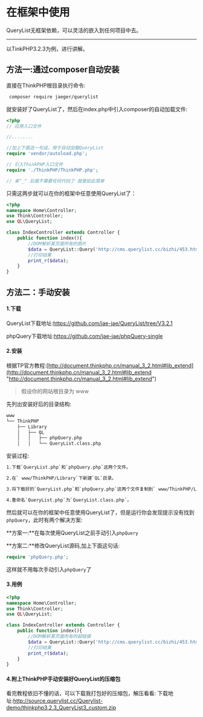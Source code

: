 # 在框架中使用

QueryList无框架依赖，可以灵活的嵌入到任何项目中去。

---

以TinkPHP3.2.3为例，进行讲解。

## 方法一:通过composer自动安装
直接在ThinkPHP根目录执行命令:
```bash
 composer require jaeger/querylist
```
就安装好了QueryList了，然后在index.php中引入composer的自动加载文件:
```php
<?php
// 应用入口文件

//........

//加上下面这一句话，用于自动加载QueryList
require 'vendor/autoload.php';

// 引入ThinkPHP入口文件
require './ThinkPHP/ThinkPHP.php';

// 亲^_^ 后面不需要任何代码了 就是如此简单
```
只需这两步就可以在你的框架中任意使用QueryList了：
```php
<?php
namespace Home\Controller;
use Think\Controller;
use QL\QueryList;

class IndexController extends Controller {
    public function index(){
        //DOM解析某页面所有的图片
        $data = QueryList::Query('http://cms.querylist.cc/bizhi/453.html',['image' => ['img','src']])->data;
        //打印结果
        print_r($data);
    }
}
```


## 方法二：手动安装
#### 1.下载
QueryList下载地址:https://github.com/jae-jae/QueryList/tree/V3.2.1

phpQuery下载地址:https://github.com/jae-jae/phpQuery-single

#### 2.安装
根据TP官方教程:[http://document.thinkphp.cn/manual_3_2.html#lib_extend](http://document.thinkphp.cn/manual_3_2.html#lib_extend "http://document.thinkphp.cn/manual_3_2.html#lib_extend")
>假设你的网站根目录为 www

先列出安装好后的目录结构:
```bash
www
└── ThinkPHP
    ├── Library
    │   ├── QL
    │   │   ├── phpQuery.php
    │   │   └── QueryList.class.php
```

安装过程:

```bash
1.下载`QueryList.php`和`phpQuery.php`这两个文件。

2.在` www/ThinkPHP/Library`下新建`QL`目录。

3.将下载好的`QueryList.php`和`phpQuery.php`这两个文件复制到` www/ThinkPHP/Library/QL`目录。

4.重命名`QueryList.php`为`QueryList.class.php`。
```

然后就可以在你的框架中任意使用QueryList了，但是运行你会发现提示没有找到`phpQuery`，此时有两个解决方案:

**方案一:**在每次使用QueryList之前手动引入`phpQuery`

**方案二:**修改QueryList源码,加上下面这句话:
```php
require 'phpQuery.php';
```
这样就不用每次手动引入`phpQuery`了

#### 3.用例

```php
<?php
namespace Home\Controller;
use Think\Controller;
use QL\QueryList;

class IndexController extends Controller {
    public function index(){
        //DOM解析某页面所有的超链接
        $data = QueryList::Query('http://cms.querylist.cc/bizhi/453.html',['link' => ['a','href']])->data;
        //打印结果
        print_r($data);
    }
}
```
#### 4.附上ThinkPHP手动安装好QueryList的压缩包
看完教程依旧不懂的话，可以下载我打包好的压缩包，解压看看:
下载地址:http://source.querylist.cc/Querylist-demo/thinkphp3.2.3_QueryList3_custom.zip